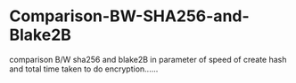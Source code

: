 # Comparison-BW-SHA256-and-Blake2B
comparison B/W sha256 and blake2B in parameter of speed of create hash and total time taken to do encryption......


